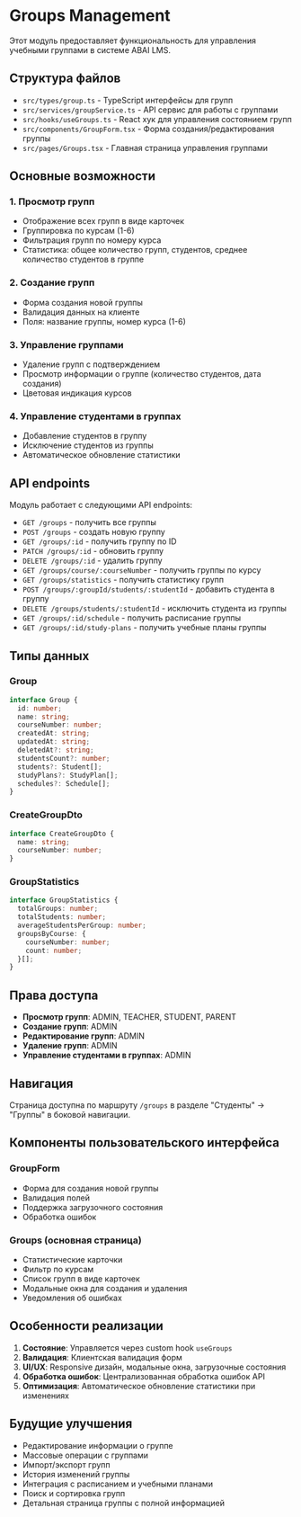 # Groups Management

Этот модуль предоставляет функциональность для управления учебными группами в системе ABAI LMS.

## Структура файлов

- `src/types/group.ts` - TypeScript интерфейсы для групп
- `src/services/groupService.ts` - API сервис для работы с группами
- `src/hooks/useGroups.ts` - React хук для управления состоянием групп
- `src/components/GroupForm.tsx` - Форма создания/редактирования группы
- `src/pages/Groups.tsx` - Главная страница управления группами

## Основные возможности

### 1. Просмотр групп
- Отображение всех групп в виде карточек
- Группировка по курсам (1-6)
- Фильтрация групп по номеру курса
- Статистика: общее количество групп, студентов, среднее количество студентов в группе

### 2. Создание групп
- Форма создания новой группы
- Валидация данных на клиенте
- Поля: название группы, номер курса (1-6)

### 3. Управление группами
- Удаление групп с подтверждением
- Просмотр информации о группе (количество студентов, дата создания)
- Цветовая индикация курсов

### 4. Управление студентами в группах
- Добавление студентов в группу
- Исключение студентов из группы
- Автоматическое обновление статистики

## API endpoints

Модуль работает с следующими API endpoints:

- `GET /groups` - получить все группы
- `POST /groups` - создать новую группу
- `GET /groups/:id` - получить группу по ID
- `PATCH /groups/:id` - обновить группу
- `DELETE /groups/:id` - удалить группу
- `GET /groups/course/:courseNumber` - получить группы по курсу
- `GET /groups/statistics` - получить статистику групп
- `POST /groups/:groupId/students/:studentId` - добавить студента в группу
- `DELETE /groups/students/:studentId` - исключить студента из группы
- `GET /groups/:id/schedule` - получить расписание группы
- `GET /groups/:id/study-plans` - получить учебные планы группы

## Типы данных

### Group
```typescript
interface Group {
  id: number;
  name: string;
  courseNumber: number;
  createdAt: string;
  updatedAt: string;
  deletedAt?: string;
  studentsCount?: number;
  students?: Student[];
  studyPlans?: StudyPlan[];
  schedules?: Schedule[];
}
```

### CreateGroupDto
```typescript
interface CreateGroupDto {
  name: string;
  courseNumber: number;
}
```

### GroupStatistics
```typescript
interface GroupStatistics {
  totalGroups: number;
  totalStudents: number;
  averageStudentsPerGroup: number;
  groupsByCourse: {
    courseNumber: number;
    count: number;
  }[];
}
```

## Права доступа

- **Просмотр групп**: ADMIN, TEACHER, STUDENT, PARENT
- **Создание групп**: ADMIN
- **Редактирование групп**: ADMIN
- **Удаление групп**: ADMIN
- **Управление студентами в группах**: ADMIN

## Навигация

Страница доступна по маршруту `/groups` в разделе "Студенты" → "Группы" в боковой навигации.

## Компоненты пользовательского интерфейса

### GroupForm
- Форма для создания новой группы
- Валидация полей
- Поддержка загрузочного состояния
- Обработка ошибок

### Groups (основная страница)
- Статистические карточки
- Фильтр по курсам
- Список групп в виде карточек
- Модальные окна для создания и удаления
- Уведомления об ошибках

## Особенности реализации

1. **Состояние**: Управляется через custom hook `useGroups`
2. **Валидация**: Клиентская валидация форм
3. **UI/UX**: Responsive дизайн, модальные окна, загрузочные состояния
4. **Обработка ошибок**: Централизованная обработка ошибок API
5. **Оптимизация**: Автоматическое обновление статистики при изменениях

## Будущие улучшения

- Редактирование информации о группе
- Массовые операции с группами
- Импорт/экспорт групп
- История изменений группы
- Интеграция с расписанием и учебными планами
- Поиск и сортировка групп
- Детальная страница группы с полной информацией

